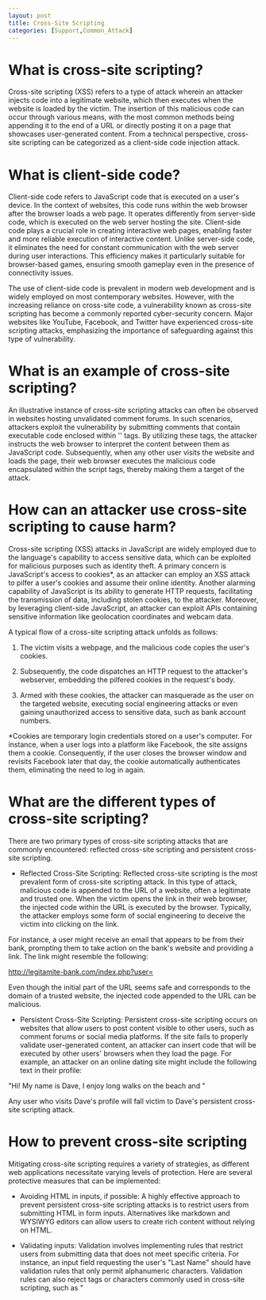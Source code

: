 ```yaml
---
layout: post
title: Cross-Site Scripting
categories: [Support,Common_Attack]
---
```

# What is cross-site scripting?
Cross-site scripting (XSS) refers to a type of attack wherein an attacker injects code into a legitimate website, which then executes when the website is loaded by the victim. The insertion of this malicious code can occur through various means, with the most common methods being appending it to the end of a URL or directly posting it on a page that showcases user-generated content. From a technical perspective, cross-site scripting can be categorized as a client-side code injection attack.

# What is client-side code?
Client-side code refers to JavaScript code that is executed on a user's device. In the context of websites, this code runs within the web browser after the browser loads a web page. It operates differently from server-side code, which is executed on the web server hosting the site. Client-side code plays a crucial role in creating interactive web pages, enabling faster and more reliable execution of interactive content. Unlike server-side code, it eliminates the need for constant communication with the web server during user interactions. This efficiency makes it particularly suitable for browser-based games, ensuring smooth gameplay even in the presence of connectivity issues.

The use of client-side code is prevalent in modern web development and is widely employed on most contemporary websites. However, with the increasing reliance on cross-site code, a vulnerability known as cross-site scripting has become a commonly reported cyber-security concern. Major websites like YouTube, Facebook, and Twitter have experienced cross-site scripting attacks, emphasizing the importance of safeguarding against this type of vulnerability.

# What is an example of cross-site scripting?
An illustrative instance of cross-site scripting attacks can often be observed in websites hosting unvalidated comment forums. In such scenarios, attackers exploit the vulnerability by submitting comments that contain executable code enclosed within '<script></script>' tags. By utilizing these tags, the attacker instructs the web browser to interpret the content between them as JavaScript code. Subsequently, when any other user visits the website and loads the page, their web browser executes the malicious code encapsulated within the script tags, thereby making them a target of the attack.

# How can an attacker use cross-site scripting to cause harm?
Cross-site scripting (XSS) attacks in JavaScript are widely employed due to the language's capability to access sensitive data, which can be exploited for malicious purposes such as identity theft. A primary concern is JavaScript's access to cookies*, as an attacker can employ an XSS attack to pilfer a user's cookies and assume their online identity. Another alarming capability of JavaScript is its ability to generate HTTP requests, facilitating the transmission of data, including stolen cookies, to the attacker. Moreover, by leveraging client-side JavaScript, an attacker can exploit APIs containing sensitive information like geolocation coordinates and webcam data.

A typical flow of a cross-site scripting attack unfolds as follows:

1. The victim visits a webpage, and the malicious code copies the user's cookies.

2. Subsequently, the code dispatches an HTTP request to the attacker's webserver, embedding the pilfered cookies in the request's body.

3. Armed with these cookies, the attacker can masquerade as the user on the targeted website, executing social engineering attacks or even gaining unauthorized access to sensitive data, such as bank account numbers.

*Cookies are temporary login credentials stored on a user's computer. For instance, when a user logs into a platform like Facebook, the site assigns them a cookie. Consequently, if the user closes the browser window and revisits Facebook later that day, the cookie automatically authenticates them, eliminating the need to log in again.

# What are the different types of cross-site scripting?
There are two primary types of cross-site scripting attacks that are commonly encountered: reflected cross-site scripting and persistent cross-site scripting.

* Reflected Cross-Site Scripting:
Reflected cross-site scripting is the most prevalent form of cross-site scripting attack. In this type of attack, malicious code is appended to the URL of a website, often a legitimate and trusted one. When the victim opens the link in their web browser, the injected code within the URL is executed by the browser. Typically, the attacker employs some form of social engineering to deceive the victim into clicking on the link.

For instance, a user might receive an email that appears to be from their bank, prompting them to take action on the bank's website and providing a link. The link might resemble the following:

http://legitamite-bank.com/index.php?user=<script>here is some bad code!</script>

Even though the initial part of the URL seems safe and corresponds to the domain of a trusted website, the injected code appended to the URL can be malicious.

* Persistent Cross-Site Scripting:
Persistent cross-site scripting occurs on websites that allow users to post content visible to other users, such as comment forums or social media platforms. If the site fails to properly validate user-generated content, an attacker can insert code that will be executed by other users' browsers when they load the page. For example, an attacker on an online dating site might include the following text in their profile:

"Hi! My name is Dave, I enjoy long walks on the beach and <script>malicious code here</script>"

Any user who visits Dave's profile will fall victim to Dave's persistent cross-site scripting attack.

# How to prevent cross-site scripting
Mitigating cross-site scripting requires a variety of strategies, as different web applications necessitate varying levels of protection. Here are several protective measures that can be implemented:

* Avoiding HTML in inputs, if possible: A highly effective approach to prevent persistent cross-site scripting attacks is to restrict users from submitting HTML in form inputs. Alternatives like markdown and WYSIWYG editors can allow users to create rich content without relying on HTML.

* Validating inputs: Validation involves implementing rules that restrict users from submitting data that does not meet specific criteria. For instance, an input field requesting the user's "Last Name" should have validation rules that only permit alphanumeric characters. Validation rules can also reject tags or characters commonly used in cross-site scripting, such as "<script>" tags.

* Sanitizing data: Similar to validation, data sanitization occurs after the data has been submitted to the web server but before it is displayed to other users. Various online tools are available to sanitize HTML and remove any malicious code injections.

* Enhancing cookie security: Web applications can employ special rules for handling cookies to mitigate cookie theft through cross-site scripting attacks. Cookies can be tied to specific IP addresses to prevent access by cross-site scripting attackers. Additionally, rules can be established to prevent JavaScript from accessing cookies entirely.

* Implementing WAF rules: A Web Application Firewall (WAF) can be configured to enforce rules that thwart reflected cross-site scripting attacks. These rules employ strategies to block suspicious requests to the server, including cross-site scripting attacks. Toffs WAF, for example, offers straightforward installation and safeguards web applications against cross-site scripting, DDoS attacks, SQL injection, and other common threats.